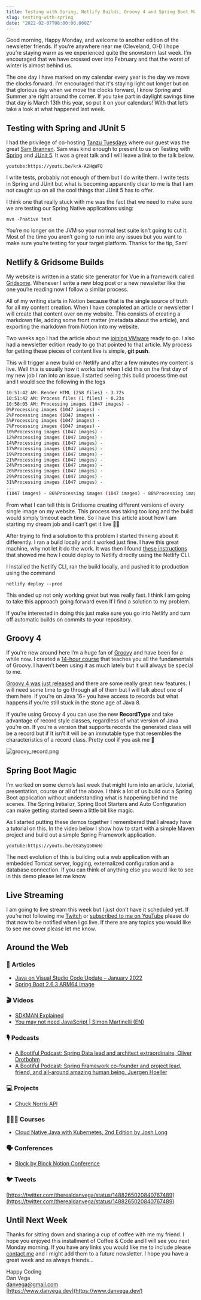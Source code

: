 ```yaml
---
title: Testing with Spring, Netlify Builds, Groovy 4 and Spring Boot Magic
slug: testing-with-spring
date: "2022-02-07T08:00:00.000Z"
---
```


Good morning, Happy Monday, and welcome to another edition of the newsletter friends. If you’re anywhere near me (Cleveland, OH) I hope you’re staying warm as we experienced quite the snowstorm last week. I’m encouraged that we have crossed over into February and that the worst of winter is almost behind us.

The one day I have marked on my calendar every year is the day we move the clocks forward. I’m encouraged that it's staying light out longer but on that glorious day when we move the clocks forward, I know Spring and Summer are right around the corner. If you take part in daylight savings time that day is March 13th this year, so put it on your calendars! With that let’s take a look at what happened last week.

## Testing with Spring and JUnit 5

I had the privilege of co-hosting [Tanzu Tuesdays](https://tanzu.vmware.com/developer/tv/tanzu-tuesdays/0083/) where our guest was the great [Sam Brannen](https://twitter.com/sam_brannen). Sam was kind enough to present to us on Testing with [Spring](https://spring.io/projects/spring-boot) and [JUnit 5](https://junit.org/junit5/docs/current/user-guide). It was a great talk and I will leave a link to the talk below.

`youtube:https://youtu.be/krA-A2HqWFQ`

I write tests, probably not enough of them but I do write them. I write tests in Spring and JUnit but what is becoming apparently clear to me is that I am not caught up on all the cool things that JUnit 5 has to offer.

I think one that really stuck with me was the fact that we need to make sure we are testing our Spring Native applications using:

`mvn -Pnative test`

You’re no longer on the JVM so your normal test suite isn’t going to cut it. Most of the time you aren’t going to run into any issues but you want to make sure you’re testing for your target platform. Thanks for the tip, Sam!

## Netlify & Gridsome Builds

My website is written in a static site generator for Vue in a framework called [Gridsome](https://gridsome.org/). Whenever I write a new blog post or a new newsletter like the one you’re reading now I follow a similar process.

All of my writing starts in Notion because that is the single source of truth for all my content creation.  When I have completed an article or newsletter I will create that content over on my website. This consists of creating a markdown file, adding some front matter (metadata about the article), and exporting the markdown from Notion into my website.

Two weeks ago I had the article about me [joining VMware](https://www.danvega.dev/blog/2022/01/24/im-joining-v-mware/) ready to go. I also had a newsletter edition ready to go that pointed to that article. My process for getting these pieces of content live is simple, **git push**.

This will trigger a new build on Netlify and after a few minutes my content is live. Well this is usually how it works but when I did this on the first day of my new job I ran into an issue. I started seeing this build process time out and I would see the following in the logs

```bash
10:51:42 AM: Render HTML (258 files) - 3.72s
10:51:42 AM: Process files (1 files) - 0.23s
10:58:05 AM: Processing images (1047 images) -
0%Processing images (1047 images) -
2%Processing images (1047 images) -
5%Processing images (1047 images) -
7%Processing images (1047 images) -
10%Processing images (1047 images) -
12%Processing images (1047 images) -
14%Processing images (1047 images) -
17%Processing images (1047 images) -
19%Processing images (1047 images) -
21%Processing images (1047 images) -
24%Processing images (1047 images) -
26%Processing images (1047 images) -
29%Processing images (1047 images) -
31%Processing images (1047 images) -
...
(1047 images) - 86%Processing images (1047 images) - 88%Processing images (1047 images) - 90%
```

From what I can tell this is Gridsome creating different versions of every single image on my website. This process was taking too long and the build would simply timeout each time. So I have this article about how I am starting my dream job and I can’t get it live 🤦‍♂️

After trying to find a solution to this problem I started thinking about it differently. I ran a build locally and it worked just fine. I have this great machine, why not let it do the work. It was then I found [these instructions](https://gridsome.org/docs/deploy-to-netlify/) that showed me how I could deploy to Netlify directly using the Netlify CLI.

I Installed the Netlify CLI, ran the build locally, and pushed it to production using the command

`netlify deploy --prod`

This ended up not only working great but was really fast. I think I am going to take this approach going forward even If I find a solution to my problem.

If you’re interested in doing this just make sure you go into Netlify and turn off automatic builds on commits to your repository.

## Groovy 4

If you're new around here I’m a huge fan of [Groovy](https://groovy-lang.org/) and have been for a while now. I created a [14-hour course](https://www.udemy.com/course/apache-groovy/?referralCode=7FB8CB67D3D3D17CF1EA) that teaches you all the fundamentals of Groovy. I haven’t been using it as much lately but it will always be special to me.

[Groovy 4 was just released](https://groovy-lang.org/releasenotes/groovy-4.0.html) and there are some really great new features. I will need some time to go through all of them but I will talk about one of them here. If you’re on Java 16+ you have access to records but what happens if you’re still stuck in the stone age of Java 8.

If you’re using Groovy 4 you can use the new  **RecordType** and take advantage of record style classes, regardless of what version of Java you’re on. If you’re a version that supports records the generated class will be a record but if It isn’t it will be an immutable type that resembles the characteristics of a record class. Pretty cool if you ask me 🥳

![groovy_record.png](/images/newsletter/2022/02/07/groovy_record.png)

## Spring Boot Magic

I’m worked on some demo’s last week that might turn into an article, tutorial, presentation, course or all of the above. I think a lot of us build out a Spring Boot application without understanding what is happening behind the scenes.   The Spring Initializr, Spring Boot Starters and Auto Configuration can make getting started seem a little bit like magic.

As I started putting these demos together I remembered that I already have a tutorial on this. In the video below I show how to start with a simple Maven project and build out a simple Spring Framework application.

`youtube:https://youtu.be/e8aSyQo0nHo`

The next evolution of this is building out a web application with an embedded Tomcat server, logging, externalized configuration and a database connection. If you can think of anything else you would like to see in this demo please let me know.

## Live Streaming

I am going to live stream this week but I just don’t have it scheduled yet. If you’re not following me [Twitch](https://www.twitch.tv/danvega) or [subscribed to me on YouTube](http://www.youtube.com/danvega) please do that now to be notified when I go live. If there are any topics you would like to see me cover please let me know.

## Around the Web

### 📝 Articles

- [Java on Visual Studio Code Update – January 2022](https://devblogs.microsoft.com/java/java-on-visual-studio-code-update-january-2022/)
- [Spring Boot 2.6.3 ARM64 Image](https://dashaun.hashnode.dev/spring-boot-263-arm64-image)

### 🎬 Videos

- [SDKMAN Explained](https://foojay.io/today/video-sdkman-explained/)
- [You may not need JavaScript | Simon Martinelli (EN)](https://www.youtube.com/watch?v=cyqfiUlx2UE)

### 🎙 Podcasts

- [A Bootiful Podcast: Spring Data lead and architect extraordinaire, Oliver Drotbohm](https://bootifulpodcast.fm/#/episodes/1a1dc9ea-c306-46b8-a835-5e248f7d4636)
- [A Bootiful Podcast: Spring Framework co-founder and project lead, friend, and all-around amazing human being, Juergen Hoeller](https://bootifulpodcast.fm/#/episodes/1c136ac9-2cc3-4b76-80fa-da458fedbafe)

### 💻 Projects

- [Chuck Norris API](https://github.com/chucknorris-io/chuck-api)

### 👨🏼‍💻 Courses

- [Cloud Native Java with Kubernetes, 2nd Edition by Josh Long](https://learning.oreilly.com/videos/cloud-native-java/9780137834051/)

### 🗣 Conferences

- [Block by Block Notion Conference](https://blockbyblock.notion.com/)

### 🐦 Tweets

[https://twitter.com/therealdanvega/status/1488265020840767489](https://twitter.com/therealdanvega/status/1488265020840767489)

## Until Next Week

Thanks for sitting down and sharing a cup of coffee with me my friend. I hope you enjoyed this installment of Coffee & Code and I will see you next Monday morning. If you have any links you would like me to include please [contact me](http://twitter.com/therealdanvega) and I might add them to a future newsletter. I hope you have a great week and as always friends...

Happy Coding<br/>
Dan Vega<br/>
danvega@gmail.com<br/>
[https://www.danvega.dev](https://www.danvega.dev/)
